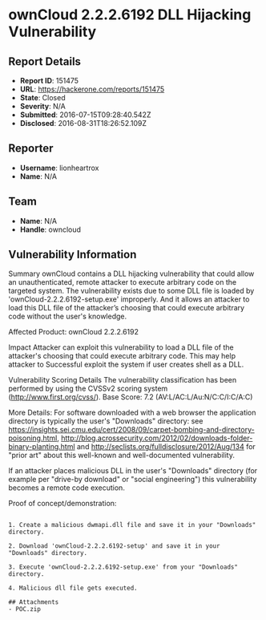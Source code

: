 # ownCloud 2.2.2.6192 DLL Hijacking Vulnerability

## Report Details
- **Report ID**: 151475
- **URL**: https://hackerone.com/reports/151475
- **State**: Closed
- **Severity**: N/A
- **Submitted**: 2016-07-15T09:28:40.542Z
- **Disclosed**: 2016-08-31T18:26:52.109Z

## Reporter
- **Username**: lionheartrox
- **Name**: N/A

## Team
- **Name**: N/A
- **Handle**: owncloud

## Vulnerability Information
Summary
ownCloud contains a DLL hijacking vulnerability that could allow an unauthenticated, remote attacker to execute arbitrary code on the targeted system. The vulnerability exists due to some DLL file is loaded by 'ownCloud-2.2.2.6192-setup.exe' improperly. And it allows an attacker to load this DLL file of the attacker’s choosing that could execute arbitrary code without the user's knowledge.

Affected Product:
ownCloud 2.2.2.6192

Impact
Attacker can exploit this vulnerability to load a DLL file of the attacker's choosing that could execute arbitrary code. This may help attacker to Successful exploit the system if user creates shell as a DLL.

Vulnerability Scoring Details
The vulnerability classification has been performed by using the CVSSv2 scoring system (http://www.first.org/cvss/).
Base Score: 7.2 (AV:L/AC:L/Au:N/C:C/I:C/A:C)

More Details:
For software downloaded with a web browser the application directory is typically the user's "Downloads" directory: see <https://insights.sei.cmu.edu/cert/2008/09/carpet-bombing-and-directory-poisoning.html>,
<http://blog.acrossecurity.com/2012/02/downloads-folder-binary-planting.html>
and <http://seclists.org/fulldisclosure/2012/Aug/134> for "prior art" about this well-known and well-documented vulnerability.

If an attacker places malicious DLL in the user's "Downloads" directory (for example per "drive-by download" or "social engineering") this vulnerability becomes a remote code execution.

Proof of concept/demonstration:
~~~~~~~~~~~~~~~~~~~~~~~~~~~~~~~

1. Create a malicious dwmapi.dll file and save it in your "Downloads" directory.

2. Download 'ownCloud-2.2.2.6192-setup' and save it in your "Downloads" directory.

3. Execute 'ownCloud-2.2.2.6192-setup.exe' from your "Downloads" directory.

4. Malicious dll file gets executed.

## Attachments
- POC.zip
